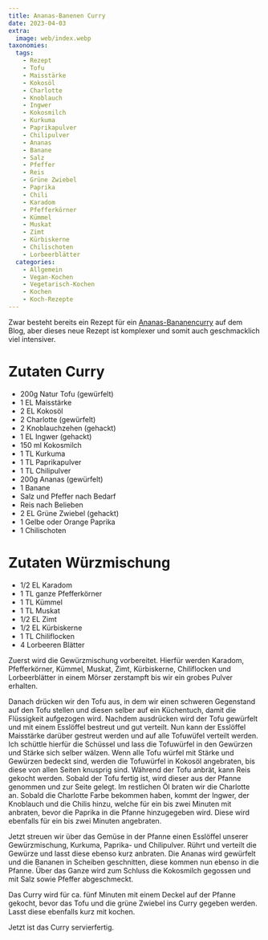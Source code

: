 ```yaml
---
title: Ananas-Banenen Curry
date: 2023-04-03
extra:
  image: web/index.webp
taxonomies:
  tags:
    - Rezept
    - Tofu
    - Maisstärke
    - Kokosöl
    - Charlotte
    - Knoblauch
    - Ingwer
    - Kokosmilch
    - Kurkuma
    - Paprikapulver
    - Chilipulver
    - Ananas
    - Banane
    - Salz
    - Pfeffer
    - Reis
    - Grüne Zwiebel
    - Paprika
    - Chili
    - Karadom
    - Pfefferkörner
    - Kümmel
    - Muskat
    - Zimt
    - Kürbiskerne
    - Chilischoten
    - Lorbeerblätter
  categories:
    - Allgemein
    - Vegan-Kochen
    - Vegetarisch-Kochen
    - Kochen
    - Koch-Rezepte
---
```

Zwar besteht bereits ein Rezept für ein [Ananas-Bananencurry](/articles/banana-pineapple-curry-mit-reis-in-schnell-2018-12-18/) auf dem Blog, aber dieses neue Rezept ist komplexer und somit auch geschmacklich viel intensiver.

<!-- more -->

# Zutaten Curry
* 200g Natur Tofu (gewürfelt)
* 1 EL Maisstärke
* 2 EL Kokosöl
* 2 Charlotte (gewürfelt)
* 2 Knoblauchzehen (gehackt)
* 1 EL Ingwer (gehackt)
* 150 ml Kokosmilch
* 1 TL Kurkuma
* 1 TL Paprikapulver
* 1 TL Chilipulver
* 200g Ananas (gewürfelt)
* 1 Banane
* Salz und Pfeffer nach Bedarf
* Reis nach Belieben
* 2 EL Grüne Zwiebel (gehackt)
* 1 Gelbe oder Orange Paprika
* 1 Chilischoten

# Zutaten Würzmischung
* 1/2 EL Karadom
* 1 TL ganze Pfefferkörner
* 1 TL Kümmel
* 1 TL Muskat
* 1/2 EL Zimt
* 1/2 EL Kürbiskerne
* 1 TL Chiliflocken
* 4 Lorbeeren Blätter

Zuerst wird die Gewürzmischung vorbereitet. Hierfür werden Karadom, Pfefferkörner, Kümmel, Muskat, Zimt, Kürbiskerne, Chiliflocken und Lorbeerblätter in einem Mörser zerstampft bis wir ein grobes Pulver erhalten.

Danach drücken wir den Tofu aus, in dem wir einen schweren Gegenstand auf den Tofu stellen und diesen selber auf ein Küchentuch, damit die Flüssigkeit aufgezogen wird. 
Nachdem ausdrücken wird der Tofu gewürfelt und mit einem Esslöffel bestreut und gut verteilt. Nun kann der Esslöffel Maisstärke darüber gestreut werden und auf alle Tofuwüfel verteilt werden. Ich schüttle hierfür die Schüssel und lass die Tofuwürfel in den Gewürzen und Stärke sich selber wälzen. Wenn alle Tofu würfel mit Stärke und Gewürzen bedeckt sind, werden die Tofuwürfel in Kokosöl angebraten, bis diese von allen Seiten knusprig sind.
Während der Tofu anbrät, kann Reis gekocht werden.
Sobald der Tofu fertig ist, wird dieser aus der Pfanne genommen und zur Seite gelegt. Im restlichen Öl braten wir die Charlotte an. Sobald die Charlotte Farbe bekommen haben, kommt der Ingwer, der Knoblauch und die Chilis hinzu, welche für ein bis zwei Minuten mit anbraten, bevor die Paprika in die Pfanne hinzugegeben wird. Diese wird ebenfalls für ein bis zwei Minuten angebraten.

Jetzt streuen wir über das Gemüse in der Pfanne einen Esslöffel unserer Gewürzmischung, Kurkuma, Paprika- und Chilipulver. Rührt und verteilt die Gewürze und lasst diese ebenso kurz anbraten.
Die Ananas wird gewürfelt und die Bananen in Scheiben geschnitten, diese kommen nun ebenso in die Pfanne. Über das Ganze wird zum Schluss die Kokosmilch gegossen und mit Salz sowie Pfeffer abgeschmeckt.

Das Curry wird für ca. fünf Minuten mit einem Deckel auf der Pfanne gekocht, bevor das Tofu und die grüne Zwiebel ins Curry gegeben werden. Lasst diese ebenfalls kurz mit kochen.

Jetzt ist das Curry servierfertig.
